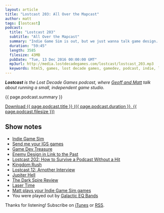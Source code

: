 ```yaml
---
layout: article
title: "Lostcast 203: All Over the Mapcast"
author: matt
tags: [lostcast]
podcast:
  title: "Lostcast 203"
  subtitle: "All Over the Mapcast"
  summary: "Indie Game Sim is out, but we just wanna talk game design. Gather 'round!"
  duration: "59:45"
  length: 3585
  filesize: 43MB
  pubDate: "Tue, 13 Dec 2016 00:00:00 GMT"
  mp3url: http://media.lostdecadegames.com/lostcast/lostcast_203.mp3
  keywords: html5, games, lost decade games, gamedev, podcast, indie, lostcast
---
```

_**Lostcast** is the Lost Decade Games podcast, where [Geoff and Matt](/about/) talk about running a small, independent game studio._

{{ page.podcast.summary }}

<a class="download-podcast" href="{{ page.podcast.mp3url }}">
	Download {{ page.podcast.title }} ({{ page.podcast.duration }}, {{ page.podcast.filesize }})
</a>

## Show notes

* [Indie Game Sim](http://store.steampowered.com/app/549740)
* [Send me your IGS games](http://www.indiegamesim.com/matt/)
* [Game Dev Treasure](http://www.gamedevtreasure.com/)
* [Enemy Design in Link to the Past](http://www.gamasutra.com/blogs/NathanSavant/20160104/262944/Enemy_Design_in_Link_to_the_Past.php)
* [Lostcast 202: How to Survive a Podcast Without a Hit](http://www.lostdecadegames.com/lostcast-202/)
* [Kingdom Rush](http://www.kingdomrush.com/)
* [Lostcast 12: Arnother Interview](http://www.lostdecadegames.com/lostcast-episode-12-arnother-interview/)
* [Jupiter Hell](https://www.kickstarter.com/projects/2020043306/jupiter-hell-a-modern-turn-based-sci-fi-roguelike)
* [The Dark Spire Review](http://www.gamesradar.com/the-dark-spire-review/)
* [Laser Time](http://www.lasertimepodcast.com/)
* [Matt plays your Indie Game Sim games](https://www.youtube.com/watch?v=UPsTdm1Zmco)
* You were played out by [Galactic EQ Bands](https://joshuamorse.bandcamp.com/track/galactic-eq-bands)

Thanks for listening! Subscribe on [iTunes](http://itunes.apple.com/us/podcast/lostcast/id481950724) or [RSS](/lostcast.xml).
